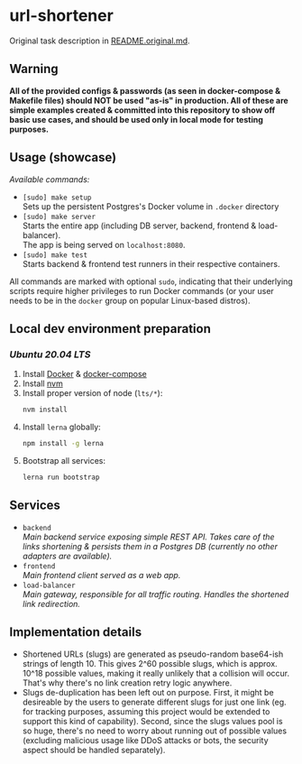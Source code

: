 # url-shortener

Original task description in [README.original.md](./README.original.md).

## Warning

**All of the provided configs & passwords (as seen in docker-compose & Makefile files) should NOT be used "as-is" in production. All of these are simple examples created & committed into this repository to show off basic use cases, and should be used only in local mode for testing purposes.**

## Usage (showcase)

_Available commands:_
- `[sudo] make setup`  
    Sets up the persistent Postgres's Docker volume in `.docker` directory
- `[sudo] make server`  
    Starts the entire app (including DB server, backend, frontend & load-balancer).  
    The app is being served on `localhost:8080`.
- `[sudo] make test`  
    Starts backend & frontend test runners in their respective containers.

All commands are marked with optional `sudo`, indicating that their underlying scripts require higher privileges to run Docker commands (or your user needs to be in the `docker` group on popular Linux-based distros).

## Local dev environment preparation

### _Ubuntu 20.04 LTS_

1. Install [Docker](https://docs.docker.com/engine/install/ubuntu/) & [docker-compose](https://docs.docker.com/compose/install/)
1. Install [nvm](https://github.com/nvm-sh/nvm#installing-and-updating)
1. Install proper version of node (`lts/*`):  
    ```bash
    nvm install
    ```
1. Install `lerna` globally:  
    ```bash
    npm install -g lerna
    ```
1. Bootstrap all services:  
    ```bash
    lerna run bootstrap
    ```

## Services

- `backend`  
    _Main backend service exposing simple REST API. Takes care of the links shortening & persists them in a Postgres DB (currently no other adapters are available)._
- `frontend`  
    _Main frontend client served as a web app._
- `load-balancer`  
    _Main gateway, responsible for all traffic routing. Handles the shortened link redirection._

## Implementation details

- Shortened URLs (slugs) are generated as pseudo-random base64-ish strings of length 10. This gives 2^60 possible slugs, which is approx. 10^18 possible values, making it really unlikely that a collision will occur. That's why there's no link creation retry logic anywhere.
- Slugs de-duplication has been left out on purpose. First, it might be desireable by the users to generate different slugs for just one link (eg. for tracking purposes, assuming this project would be extended to support this kind of capability). Second, since the slugs values pool is so huge, there's no need to worry about running out of possible values (excluding malicious usage like DDoS attacks or bots, the security aspect should be handled separately).
